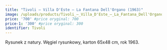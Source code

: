 ```yaml
---
title: "Tivoli – Villa D'Este – La Fantana Dell'Organo (1963)"
image: /uploads/products/Tivoli_–_Villa_D'Este_–_La_Fantana_Dell'Organo_(1963).jpg
price: '700' #price oryginal: 700
price-1: '300' #price oryginal: 300
identifier: Tivoli
---
```


Rysunek z natury. Węgiel rysunkowy, karton 65x48 cm, rok 1963.